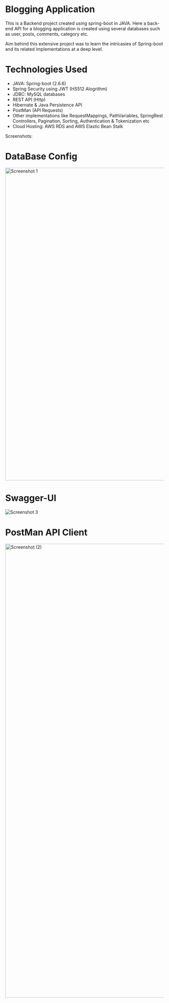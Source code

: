 
# Blogging Application

This is a Backend project created using spring-boot in JAVA. Here a back-end API for a blogging application is created using several databases such as user, posts, comments, category etc. 

Aim behind this extensive project was to learn the intricasies of Spring-boot and its related implementations at a deep level.

# Technologies Used  
- JAVA: Spring-boot (2.6.6)
- Spring Security using JWT (HS512 Alogrithm)
- JDBC: MySQL databases
- REST API (Http)
- Hibernate & Java Persistence API
- PostMan (API Requests)
- Other implementations like RequestMappings, PathVariables, SpringRest Controllers, Pagination, Sorting, Authentication & Tokenization etc
- Cloud Hosting: AWS RDS and AWS Elastic Bean Stalk

Screenshots:

# DataBase Config
<img width="992" alt="Screenshot 1" src="https://github.com/AnshGupta01/blog-app-apis/assets/26479077/88448405-c73d-49e3-bdc2-ad56c362c94e">

# Swagger-UI
![Screenshot 3](https://github.com/AnshGupta01/blog-app-apis/assets/26479077/325eb1dc-6485-4c1d-b0aa-984f577710b7)

# PostMan API Client
<img width="1440" alt="Screenshot (2)" src="https://github.com/AnshGupta01/blog-app-apis/assets/26479077/80e19648-f01e-4a44-aecd-0f7ca4a5aeb3">
